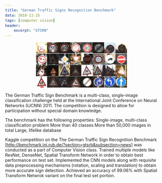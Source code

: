 ```yaml
---
title: "German Traffic Signs Recognition Benchmark"
data: 2018-11-25
tags: [computer vision]
header:
    excerpt: "GTSRB"
---
```

<p class="aligncenter">
    <img src="/images/gtsrb.png" width="300" height="150"/>
</p>

<style>
.aligncenter {
    text-align: center;
}
</style>
The German Traffic Sign Benchmark is a multi-class, single-image classification challenge held at the International Joint Conference on Neural Networks (IJCNN) 2011. The competition is designed to allow for participation without special domain knowledge. 

The benchmark has the following properties:
Single-image, multi-class classification problem
More than 40 classes
More than 50,000 images in total
Large, lifelike database

Kaggle competition on the The German Traffic Sign Recognition Benchmark [http://benchmark.ini.rub.de/?section=gtsrb&subsection=news] was conducted as a part of Computer Vision class. 
Trained multiple models like ResNet, DenseNet, Spatial Transform Network in order to obtain best performance on test set. Implemented the CNN models along with requisite data preprocessing mechanisms (rotation, scaling and translation) to obtain more accurate sign detection.
Achieved an accuracy of 99.06% with Spatial Transform Netwrok variant on the final test set portion. 

